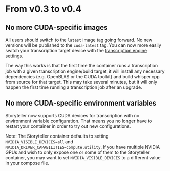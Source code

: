 # From v0.3 to v0.4

## No more CUDA-specific images

All users should switch to the `latest` image tag going forward. No new versions
will be published to the `cuda-latest` tag. You can now more easily switch your
transcription target device with the
[transcription engine settings](/docs/administering#transcription-engine-settings).

The way this works is that the first time the container runs a transcription job
with a given transcription engine/build target, it will install any necessary
dependencies (e.g. OpenBLAS or the CUDA toolkit) and build whisper.cpp from
source for that target. This may take several minutes, but it will only happen
the first time running a transcription job after an upgrade.

## No more CUDA-specific environment variables

Storyteller now supports CUDA devices for transcription with no environment
variable configuration. That means you no longer have to restart your container
in order to try out new configurations.

Note: The Storyteller container defaults to setting `NVIDIA_VISIBLE_DEVICES=all`
and `NVIDIA_DRIVER_CAPABILITIES=compute,utility`. If you have multiple NVIDIA
GPUs and wish to only expose one or some of them to the Storyteller container,
you may want to set `NVIDIA_VISIBLE_DEVICES` to a different value in your
compose file.
